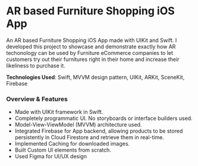 # AR based Furniture Shopping iOS App

An AR based Furniture Shopping iOS App made with UIKit and Swift. I developed this project to showcase and demonstrate exactly how AR techonology can be used by Furniture eCommerce companies to let customers try out their furnitures right in their home and increase their likeliness to purchase it.

**Technologies Used**: Swift, MVVM design pattern, UIKit, ARKit, SceneKit, Firebase

### Overview & Features

- Made with UIKit framework in Swift.
- Completely programmatic UI. No storyboards or interface builders used.
- Model-View-ViewModel (MVVM) architecture used.
- Integrated Firebase for App backend, allowing products to be stored persistently in Cloud Firestore and retrieve them in real-time.
- Implemented Caching for downloaded images.
- Built Custom UI elements from scratch.
- Used Figma for UI/UX design


